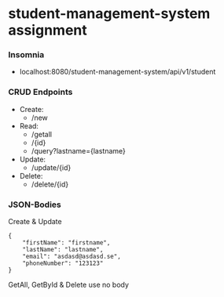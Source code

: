 # student-management-system assignment

### Insomnia
- localhost:8080/student-management-system/api/v1/student

### CRUD Endpoints
- Create: 
	- /new
- Read: 
	- /getall
	- /{id}
	- /query?lastname={lastname}
- Update:
	- /update/{id}
- Delete:
	- /delete/{id}

### JSON-Bodies

Create & Update
```
{
	"firstName": "firstname",
	"lastName": "lastname",
	"email": "asdasd@asdasd.se",
	"phoneNumber": "123123"
}
```

GetAll, GetById & Delete use no body
